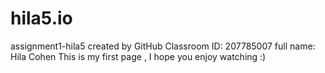 # hila5.io
assignment1-hila5 created by GitHub Classroom
ID: 207785007
full name: Hila Cohen
This is my first page , I hope you enjoy watching :)

